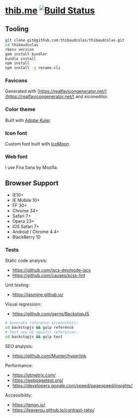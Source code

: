 # [thib.me](https://thib.me) [![Build Status](https://travis-ci.com/thibaudcolas/thibaudcolas.svg?branch=main)](https://travis-ci.com/thibaudcolas/thibaudcolas)

## Tooling

```sh
git clone git@github.com:thibaudcolas/thibaudcolas.git
cd thibaudcolas
rbenv version
gem install bundler
bundle install
npm install
npm install -g resume-cli
```

### Favicons

Generated with [https://realfavicongenerator.net/](https://realfavicongenerator.net/) and xiconeditor.

### Color theme

Built with [Adobe Kuler](https://color.adobe.com/create/color-wheel/?base=2&rule=Analogous&selected=1&name=Personal%20website%20redesign&mode=rgb&rgbvalues=0.424328350620377,0.42591677272328,1,0.91,0.36734648096474953,0.3946467367365962,1,0.85364851751096,0.4536774516096149,0.42998257207678636,0.91,0.43710821456245713,0.43015095296512473,0.6857355094330078,1&swatchOrder=0,1,2,3,4).

### Icon font

Custom font built with [IcoMoon](https://icomoon.io).

### Web font

I use Fira Sans by Mozilla.

## Browser Support

- IE10+
- IE Mobile 10+
- FF 30+
- Chrome 34+
- Safari 7+
- Opera 23+
- iOS Safari 7+
- Android / Chrome 4.4+
- BlackBerry 10

### Tests

Static code analysis:

- https://github.com/jscs-dev/node-jscs
- https://github.com/causes/scss-lint

Unit testing:

- https://jasmine.github.io/

Visual regression:

- https://github.com/garris/BackstopJS

```sh
# Generate reference screenshots:
cd backstopjs && gulp reference
# Test new UI against references:
cd backstopjs && gulp test
```

SEO analysis:

- https://github.com/Munter/hyperlink

Performance:

- https://gtmetrix.com/
- https://webpagetest.org/
- https://developers.google.com/speed/pagespeed/insights/

Accessibility:

- https://tenon.io/
- https://leaverou.github.io/contrast-ratio/
